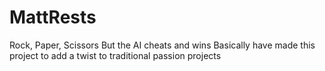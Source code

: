 # MattRests
Rock, Paper, Scissors But the AI cheats and wins
Basically have made this project to add a twist to traditional passion projects
